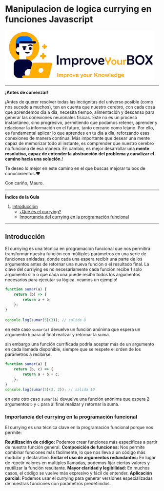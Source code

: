 # Manipulacion de logica currying en funciones Javascript

<img src="/resources/logo.png">
<hr />
<b>¡Antes de comenzar!</b>

¡Antes de querer resolver todas las incógnitas del universo posible (como nos sucede a muchos), ten en cuenta que nuestro cerebro, con cada cosa que aprendemos día a día, necesita tiempo, alimentación y descanso para generar las conexiones neuronales físicas. Este no es un proceso instantáneo, sino progresivo, permitiendo que podamos retener, aprender y relacionar la información en el futuro, tanto cercano como lejano.
Por ello, es fundamental aplicar lo que aprendes en tu día a día, reforzando esas conexiones de manera continua. Más importante que desear una mente capaz de memorizar todo al instante, es comprender que nuestro cerebro no funciona de esa manera. En cambio, es mejor desarrollar una **mente resolutiva, capaz de entender la abstracción del problema y canalizar el camino hacia una solución.**!

Te deseo lo mejor en este camino en el que buscas mejorar tu box de conocimientos.❤️

Con cariño, Mauro.

<hr />

**Índice de la Guía**

1. [Introducción](#introducción)
    - [¿Qué es el currying?](#qué-es-el-currying)
    - [Importancia del currying en la programación funcional](#importancia-del-currying-en-la-programación-funcional)

---

## Introducción

El curriying es una técnica en programación funcional que nos permitirá transformar nuestra función con múltiples parámetros en una serie de funciones anidadas, donde cada una espera recibir una parte de los argumentos antes de retornar una nueva función o el resultado final. La clave del curriying es no necesariamente cada función recibe 1 solo argumento si n o que cada una puede recibir todos los argumentos necesarios para ejecutar su lógica.
veamos un ejemplo!

```javascript
function sumar(a) {
    return (b) => {
        return a + b;
    };
}

console.log(sumar(5)(3)); // salida 8
```

en este caso `sumar(a)` devuelve un función anónima que espera un argumento `b` para al final realizar y retornar la suma.

sin embargo una función currificada podría aceptar más de un argumento en cada llamada disponible, siempre que se respete el orden de los parámetros a recibirse.

```javascript
function sumar(a) {
    return (b, c) => {
        return a + b + c;
    };
}
console.log(sumar(5)(3, 2)); // salida 10
```

en este otro caso `sumar(a)` devuelve una función anónima que espera 2 argumentos `b` y `c` para al final realizar y retornar la suma.

### Importancia del currying en la programación funcional

El currying es una técnica clave en la programación funcional porque nos permite:

**Reutilización de código:** Podemos crear funciones más específicas a partir de nuestra función general.
**Composición de funciones:** Nos permite combinar funciones más fácilmente, lo que nos lleva a un código más modular y declarativo.
**Evitar el uso de argumentos redundantes:** En lugar de repetir valores en múltiples llamadas, podemos fijar ciertos valores y reutilizar la función resultante.
**Mayor claridad y legibilidad:** En muchos casos, el código se vuelve más expresivo y fácil de entender.
**Aplicación parcial:** Podemos usar el currying para generar versiones especializadas de nuestras funciones con parámetros predefinidos.
